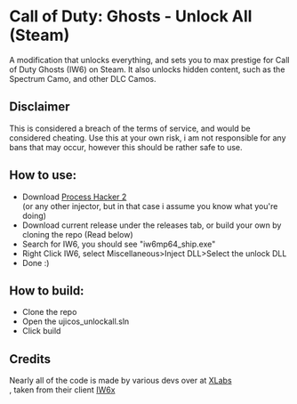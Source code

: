 # Call of Duty: Ghosts - Unlock All (Steam)
A modification that unlocks everything, and sets you to max prestige for Call of Duty Ghosts (IW6) on Steam.
It also unlocks hidden content, such as the Spectrum Camo, and other DLC Camos.

## Disclaimer
This is considered a breach of the terms of service, and would be considered cheating. Use this at your own risk, i am not responsible for any bans that may occur, however this should be rather safe to use.

## How to use:
- Download [Process Hacker 2](https://sourceforge.net/projects/processhacker/files/processhacker2/processhacker-2.39-setup.exe/download)</br> (or any other injector, but in that case i assume you know what you're doing)
- Download current release under the releases tab, or build your own by cloning the repo (Read below)
- Search for IW6, you should see "iw6mp64_ship.exe"
- Right Click IW6, select Miscellaneous>Inject DLL>Select the unlock DLL
- Done :)

## How to build:
- Clone the repo
- Open the ujicos_unlockall.sln
- Click build

## Credits
Nearly all of the code is made by various devs over at [XLabs](https://github.com/XLabs)</br>, taken from their client [IW6x](https://github.com/XLabs/iw6x-client)</br>
